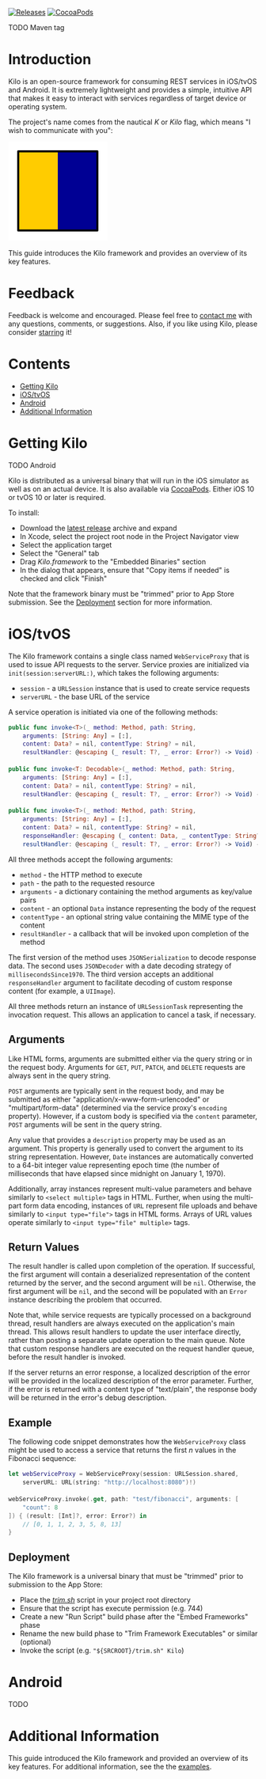 [![Releases](https://img.shields.io/github/release/gk-brown/Kilo.svg)](https://github.com/gk-brown/Kilo/releases)
[![CocoaPods](https://img.shields.io/cocoapods/v/Kilo.svg)](https://cocoapods.org/pods/Kilo)

TODO Maven tag

# Introduction
Kilo is an open-source framework for consuming REST services in iOS/tvOS and Android. It is extremely lightweight and provides a simple, intuitive API that makes it easy to interact with services regardless of target device or operating system. 

The project's name comes from the nautical _K_ or _Kilo_ flag, which means "I wish to communicate with you":

![](README/kilo.png)

This guide introduces the Kilo framework and provides an overview of its key features.

# Feedback
Feedback is welcome and encouraged. Please feel free to [contact me](mailto:gk_brown@icloud.com?subject=Kilo) with any questions, comments, or suggestions. Also, if you like using Kilo, please consider [starring](https://github.com/gk-brown/Kilo/stargazers) it!

# Contents
* [Getting Kilo](#getting-kilo)
* [iOS/tvOS](#ios/tvos)
* [Android](#android)
* [Additional Information](#additional-information)

# Getting Kilo
TODO Android

Kilo is distributed as a universal binary that will run in the iOS simulator as well as on an actual device. It is also available via [CocoaPods](https://cocoapods.org/pods/Kilo). Either iOS 10 or tvOS 10 or later is required. 

To install:

* Download the [latest release](https://github.com/gk-brown/Kilo/releases) archive and expand
* In Xcode, select the project root node in the Project Navigator view
* Select the application target
* Select the "General" tab
* Drag _Kilo.framework_ to the "Embedded Binaries" section
* In the dialog that appears, ensure that "Copy items if needed" is checked and click "Finish"

Note that the framework binary must be "trimmed" prior to App Store submission. See the [Deployment](#deployment) section for more information.

# iOS/tvOS
The Kilo framework contains a single class named `WebServiceProxy` that is used to issue API requests to the server. Service proxies are initialized via `init(session:serverURL:)`, which takes the following arguments:

* `session` - a `URLSession` instance that is used to create service requests
* `serverURL` - the base URL of the service

A service operation is initiated via one of the following methods:

```swift
public func invoke<T>(_ method: Method, path: String,
    arguments: [String: Any] = [:], 
    content: Data? = nil, contentType: String? = nil,
    resultHandler: @escaping (_ result: T?, _ error: Error?) -> Void) -> URLSessionTask? { ... }

public func invoke<T: Decodable>(_ method: Method, path: String,
    arguments: [String: Any] = [:], 
    content: Data? = nil, contentType: String? = nil,
    resultHandler: @escaping (_ result: T?, _ error: Error?) -> Void) -> URLSessionTask? { ... }

public func invoke<T>(_ method: Method, path: String,
    arguments: [String: Any] = [:], 
    content: Data? = nil, contentType: String? = nil,
    responseHandler: @escaping (_ content: Data, _ contentType: String?) throws -> T?,
    resultHandler: @escaping (_ result: T?, _ error: Error?) -> Void) -> URLSessionTask? { ... }
```

All three methods accept the following arguments:

* `method` - the HTTP method to execute
* `path` - the path to the requested resource
* `arguments` - a dictionary containing the method arguments as key/value pairs
* `content` - an optional `Data` instance representing the body of the request
* `contentType` - an optional string value containing the MIME type of the content
* `resultHandler` - a callback that will be invoked upon completion of the method

The first version of the method uses `JSONSerialization` to decode response data. The second uses `JSONDecoder` with a date decoding strategy of `millisecondsSince1970`. The third version accepts an additional `responseHandler` argument to facilitate decoding of custom response content (for example, a `UIImage`).

All three methods return an instance of `URLSessionTask` representing the invocation request. This allows an application to cancel a task, if necessary.

## Arguments
Like HTML forms, arguments are submitted either via the query string or in the request body. Arguments for `GET`, `PUT`, `PATCH`, and `DELETE` requests are always sent in the query string. 

`POST` arguments are typically sent in the request body, and may be submitted as either "application/x-www-form-urlencoded" or "multipart/form-data" (determined via the service proxy's `encoding` property). However, if a custom body is specified via the `content` parameter, `POST` arguments will be sent in the query string.

Any value that provides a `description` property may be used as an argument. This property is generally used to convert the argument to its string representation. However, `Date` instances are automatically converted to a 64-bit integer value representing epoch time (the number of milliseconds that have elapsed since midnight on January 1, 1970).

Additionally, array instances represent multi-value parameters and behave similarly to `<select multiple>` tags in HTML. Further, when using the multi-part form data encoding, instances of `URL` represent file uploads and behave similarly to `<input type="file">` tags in HTML forms. Arrays of URL values operate similarly to `<input type="file" multiple>` tags.

## Return Values
The result handler is called upon completion of the operation. If successful, the first argument will contain a deserialized representation of the content returned by the server, and the second argument will be `nil`. Otherwise, the first argument will be `nil`, and the second will be populated with an `Error` instance describing the problem that occurred.

Note that, while service requests are typically processed on a background thread, result handlers are always executed on the application's main thread. This allows result handlers to update the user interface directly, rather than posting a separate update operation to the main queue. Note that custom response handlers are executed on the request handler queue, before the result handler is invoked.

If the server returns an error response, a localized description of the error will be provided in the localized description of the error parameter. Further, if the error is returned with a content type of "text/plain", the response body will be returned in the error's debug description.

## Example
The following code snippet demonstrates how the `WebServiceProxy` class might be used to access a service that returns the first _n_ values in the Fibonacci sequence:

```swift
let webServiceProxy = WebServiceProxy(session: URLSession.shared, 
    serverURL: URL(string: "http://localhost:8080")!)

webServiceProxy.invoke(.get, path: "test/fibonacci", arguments: [
    "count": 8
]) { (result: [Int]?, error: Error?) in
    // [0, 1, 1, 2, 3, 5, 8, 13]
}
```

## Deployment
The Kilo framework is a universal binary that must be "trimmed" prior to submission to the App Store:

* Place the _[trim.sh](Xcode/trim.sh)_ script in your project root directory
* Ensure that the script has execute permission (e.g. 744)
* Create a new "Run Script" build phase after the "Embed Frameworks" phase
* Rename the new build phase to "Trim Framework Executables" or similar (optional)
* Invoke the script (e.g. `"${SRCROOT}/trim.sh" Kilo`)

# Android
TODO

# Additional Information
This guide introduced the Kilo framework and provided an overview of its key features. For additional information, see the the [examples](https://github.com/gk-brown/Kilo/tree/development/Kilo-iOS/KiloTest).
